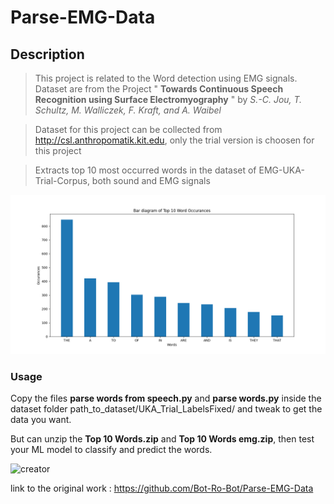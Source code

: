 # Parse-EMG-Data

## Description
> This project is related to the Word detection using EMG signals. 
> Dataset are from the Project " **Towards Continuous Speech Recognition using Surface Electromyography** " by  *S.-C. Jou, T. Schultz, M. Walliczek, F. Kraft, and A. Waibel*

> Dataset for this project can be collected from http://csl.anthropomatik.kit.edu, only the trial version is choosen for this project

>Extracts top 10 most occurred words in the dataset of EMG-UKA-Trial-Corpus, both sound and EMG signals

![Top ten list](/images/Top_10.png) 

### Usage
Copy the files **parse words from speech.py** and **parse words.py** inside the dataset folder path_to_dataset/UKA_Trial_LabelsFixed/ and tweak to get the data you want.

But can unzip the **Top 10 Words.zip** and **Top 10 Words emg.zip**, then test your ML model to classify and predict the words. 

![creator](https://img.shields.io/badge/Author-Bot--Ro--Bot-green)

link to the original work : https://github.com/Bot-Ro-Bot/Parse-EMG-Data
